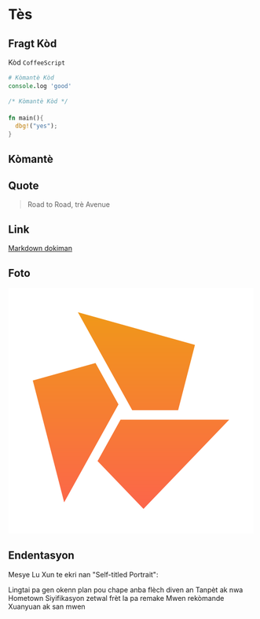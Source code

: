 [Markdown kòmantè mondyal]:#

# Tès

## Fragt Kòd

Kòd `CoffeeScript`

```coffee
# Kòmantè Kòd
console.log 'good'


```

```rust
/* Kòmantè Kòd */

fn main(){
  dbg!("yes");
}
```

## Kòmantè

<!-- HTML 注释 --> 

<!-- 多行注释 --> 

## Quote

> Road to Road, trè Avenue

## Link

[Markdown dokiman](https://github.com/xxai-art/xxai-art-md)

## Foto

![xxAI.Art mak idantite](https://raw.githubusercontent.com/xxai-art/web/main/file/svg/logo.svg)

## Endentasyon

Mesye Lu Xun te ekri nan "Self-titled Portrait":

  Lingtai pa gen okenn plan pou chape anba flèch diven an
  Tanpèt ak nwa Hometown
  Siyifikasyon zetwal frèt la pa remake
  Mwen rekòmande Xuanyuan ak san mwen


